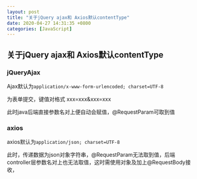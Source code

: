 ```yaml
---
layout: post
title: "关于jQuery ajax和 Axios默认contentType"
date: 2020-04-27 14:31:35 +0800
categories: [JavaScript]
---
```


## 关于jQuery ajax和 Axios默认contentType

### jQueryAjax

Ajax默认为` application/x-www-form-urlencoded; charset=UTF-8 `

为表单提交，键值对格式 xxx=xxx&xxx=xxx

此时java后端直接参数名对上便自动会赋值，@RequestParam可取到值

### axios

axios默认为` application/json; charset=UTF-8 `

此时，传递数据为json对象字符串，@RequestParam无法取到值，后端controller层参数名对上也无法取值，这时需使用对象及加上@RequestBody接收，

